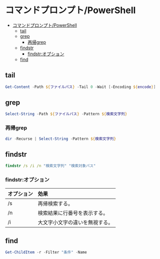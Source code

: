 # コマンドプロンプト/PowerShell

- [コマンドプロンプト/PowerShell](#コマンドプロンプトpowershell)
  - [tail](#tail)
  - [grep](#grep)
    - [再帰grep](#再帰grep)
  - [findstr](#findstr)
    - [findstr:オプション](#findstrオプション)
  - [find](#find)

## tail

``` powershell
Get-Content -Path ${ファイルパス} -Tail 0 -Wait [-Encoding ${encode}]
```

## grep

``` powershell
Select-String -Path ${ファイルパス} -Pattern ${検索文字列}
```

### 再帰grep

``` powershell
dir -Recurse | Select-String -Pattern ${検索文字列}
```

## findstr

``` cmd
findstr /s /i /n "検索文字列" "検索対象パス"
```

### findstr:オプション

| オプション | 効果 |
| :------  | :-- |
| /s       | 再帰検索する。 |
| /n       | 検索結果に行番号を表示する。 |
| /i       | 大文字小文字の違いを無視する。 |

## find

``` powershell
Get-ChildItem -r -Filter "条件" -Name
```